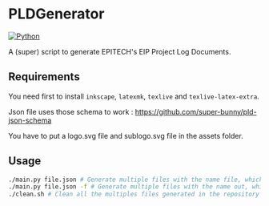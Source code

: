 # PLDGenerator

[![Python](https://img.shields.io/badge/Powered%20by-Python%203.6+-yellow?style=for-the-badge)](https://github.com/d4data-official/d4data-json-pld/releases)

A (super) script to generate EPITECH's EIP Project Log Documents.

## Requirements

You need first to install `inkscape`, `latexmk`, `texlive` and `texlive-latex-extra`.

Json file uses those schema to work : <https://github.com/super-bunny/pld-json-schema>

You have to put a logo.svg file and sublogo.svg file in the assets folder.

## Usage

```bash
./main.py file.json # Generate multiple files with the name file, which one of them file.pdf is the output
./main.py file.json -f # Generate multiple files with the name out, which one of them out.pdf is the output
./clean.sh # Clean all the multiples files generated in the repository
```
